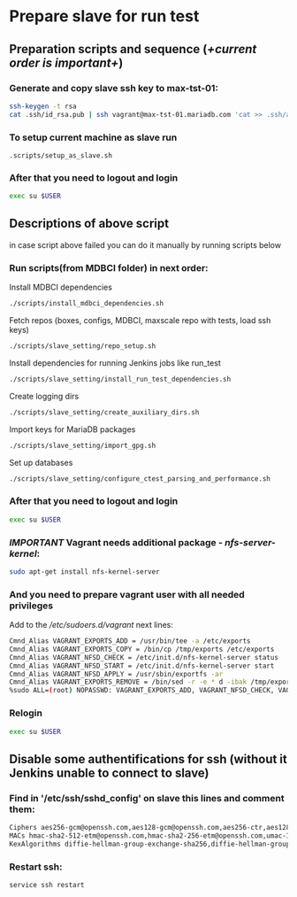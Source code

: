 # Prepare slave for run test

## Preparation scripts and sequence (*+current order is important+*)

### Generate and copy slave ssh key to max-tst-01:
```bash
ssh-keygen -t rsa
cat .ssh/id_rsa.pub | ssh vagrant@max-tst-01.mariadb.com 'cat >> .ssh/authorized_keys' # will ask for vagrant password
```

### To setup current machine as slave run
`.scripts/setup_as_slave.sh`

### After that you need to logout and login
```bash
exec su $USER
```

## Descriptions of above script
in case script above failed you can do it manually by running scripts below

### Run scripts(from MDBCI folder) in next order:
Install MDBCI dependencies
```bash
./scripts/install_mdbci_dependencies.sh
```
Fetch repos (boxes, configs, MDBCI, maxscale repo with tests, load ssh keys)
```bash
./scripts/slave_setting/repo_setup.sh
```
Install dependencies for running Jenkins jobs like run_test
```bash
./scripts/slave_setting/install_run_test_dependencies.sh
```
Create logging dirs
```bash
./scripts/slave_setting/create_auxiliary_dirs.sh
```
Import keys for MariaDB packages
```bash
./scripts/slave_setting/import_gpg.sh
```
Set up databases
```bash
./scripts/slave_setting/configure_ctest_parsing_and_performance.sh
```

### After that you need to logout and login
```bash
exec su $USER
```

### *IMPORTANT* Vagrant needs additional package - *nfs-server-kernel*:
```bash
sudo apt-get install nfs-kernel-server
```

### And you need to prepare vagrant user with all needed privileges
Add to the */etc/sudoers.d/vagrant* next lines:
```bash
Cmnd_Alias VAGRANT_EXPORTS_ADD = /usr/bin/tee -a /etc/exports
Cmnd_Alias VAGRANT_EXPORTS_COPY = /bin/cp /tmp/exports /etc/exports
Cmnd_Alias VAGRANT_NFSD_CHECK = /etc/init.d/nfs-kernel-server status
Cmnd_Alias VAGRANT_NFSD_START = /etc/init.d/nfs-kernel-server start
Cmnd_Alias VAGRANT_NFSD_APPLY = /usr/sbin/exportfs -ar
Cmnd_Alias VAGRANT_EXPORTS_REMOVE = /bin/sed -r -e * d -ibak /tmp/exports
%sudo ALL=(root) NOPASSWD: VAGRANT_EXPORTS_ADD, VAGRANT_NFSD_CHECK, VAGRANT_NFSD_START, VAGRANT_NFSD_APPLY, VAGRANT_EXPORTS_REMOVE, VAGRANT_EXPORTS_COPY
```

### Relogin
```bash
exec su $USER
```

## Disable some authentifications for ssh (without it Jenkins unable to connect to slave)

### Find in '/etc/ssh/sshd_config' on slave this lines and comment them:
```bash
Ciphers aes256-gcm@openssh.com,aes128-gcm@openssh.com,aes256-ctr,aes128-ctr
MACs hmac-sha2-512-etm@openssh.com,hmac-sha2-256-etm@openssh.com,umac-128-etm@openssh.com,hmac-sha2-512,hmac-sha2-256,hmac-ripemd160
KexAlgorithms diffie-hellman-group-exchange-sha256,diffie-hellman-group14-sha1,diffie-hellman-group-exchange-sha1
```

### Restart ssh:
```bash
service ssh restart
```

